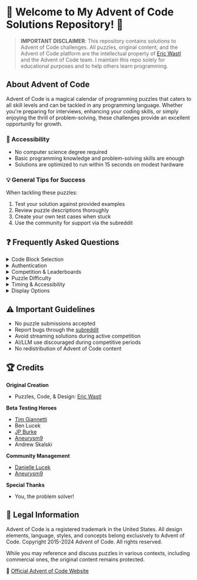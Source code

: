 # 🎄 Welcome to My Advent of Code Solutions Repository! 🌟

> **IMPORTANT DISCLAIMER**: This repository contains solutions to Advent of Code challenges. All puzzles, original content, and the Advent of Code platform are the intellectual property of [Eric Wastl](https://was.tl/) and the Advent of Code team. I maintain this repo solely for educational purposes and to help others learn programming.

## About Advent of Code

Advent of Code is a magical calendar of programming puzzles that caters to all skill levels and can be tackled in any programming language. Whether you're preparing for interviews, enhancing your coding skills, or simply enjoying the thrill of problem-solving, these challenges provide an excellent opportunity for growth.

### 🎯 Accessibility
- No computer science degree required
- Basic programming knowledge and problem-solving skills are enough
- Solutions are optimized to run within 15 seconds on modest hardware

### 💡 General Tips for Success

When tackling these puzzles:
1. Test your solution against provided examples
2. Review puzzle descriptions thoroughly
3. Create your own test cases when stuck
4. Use the community for support via the subreddit

## ❓ Frequently Asked Questions

<details>
<summary>Code Block Selection</summary>
Triple-click to select code blocks (JavaScript required):

#!/usr/bin/env perl
use warnings;
use strict;

print "You can test it out by ";
print "triple-clicking this code.\n";
</details>

<details>
<summary>Authentication</summary>
Advent of Code uses OAuth through trusted services (Reddit, GitHub, etc.). Your credentials are never shared directly with AoC.
</details>

<details>
<summary>Competition & Leaderboards</summary>
Participation in global leaderboards is optional. Focus on your personal learning journey and goals.
</details>

<details>
<summary>Puzzle Difficulty</summary>
Difficulty varies and typically increases over time. Your individual experience may vary based on your skillset.
</details>

<details>
<summary>Timing & Accessibility</summary>
Puzzles unlock at midnight EST/UTC-5. Private leaderboards available for different timezones.
</details>

<details>
<summary>Display Options</summary>
High contrast mode available (Firefox: View -> Page Style -> High Contrast)
</details>

## ⚠️ Important Guidelines

- No puzzle submissions accepted
- Report bugs through the [subreddit](https://www.reddit.com/r/adventofcode/)
- Avoid streaming solutions during active competition
- AI/LLM use discouraged during competitive periods
- No redistribution of Advent of Code content

## 🏆 Credits

**Original Creation**
- Puzzles, Code, & Design: [Eric Wastl](https://was.tl/)

**Beta Testing Heroes**
- [Tim Giannetti](https://twitter.com/Sr_Giannetti)
- Ben Lucek
- [JP Burke](http://thespaceabove.us/)
- [Aneurysm9](https://twitter.com/Aneurysm9)
- Andrew Skalski

**Community Management**
- [Danielle Lucek](https://reddit.com/message/compose/?to=/r/adventofcode)
- [Aneurysm9](https://twitter.com/Aneurysm9)

**Special Thanks**
- You, the problem solver!

## 📜 Legal Information

Advent of Code is a registered trademark in the United States. All design elements, language, styles, and concepts belong exclusively to Advent of Code. Copyright 2015-2024 Advent of Code. All rights reserved.

While you may reference and discuss puzzles in various contexts, including commercial ones, the original content remains protected.

🔗 [Official Advent of Code Website](https://adventofcode.com/2024)
